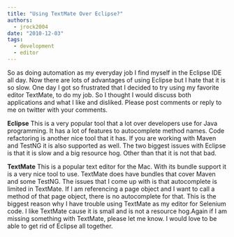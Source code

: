 ```yaml
---
title: "Using TextMate Over Eclipse?"
authors:
  - jrock2004
date: "2010-12-03"
tags:
  - development
  - editor
---
```


So as doing automation as my everyday job I find myself in the Eclipse IDE all day. Now there are lots of advantages of using Eclipse but I hate that it is so slow. One day I got so frustrated that I decided to try using my favorite editor TextMate, to do my job. So I thought I would discuss both applications and what I like and disliked. Please post comments or reply to me on twitter with your comments.

**Eclipse** This is a very popular tool that a lot over developers use for Java programming. It has a lot of features to autocomplete method names. Code refactoring is another nice tool that it has. If you are working with Maven and TestNG it is also supported as well. The two biggest issues with Eclipse is that it is slow and a big resource hog. Other than that it is not that bad.

**TextMate** This is a popular text editor for the Mac. With its bundle support it is a very nice tool to use. TextMate does have bundles that cover Maven and some TestNG. The issues that I come up with is that autocomplete is limited in TextMate. If I am referencing a page object and I want to call a method of that page object, there is no autocomplete for that. This is the biggest reason why I have trouble using TextMate as my editor for Selenium code. I like TextMate cause it is small and is not a resource hog.Again if I am missing something with TextMate, please let me know. I would love to be able to get rid of Eclipse all together.
